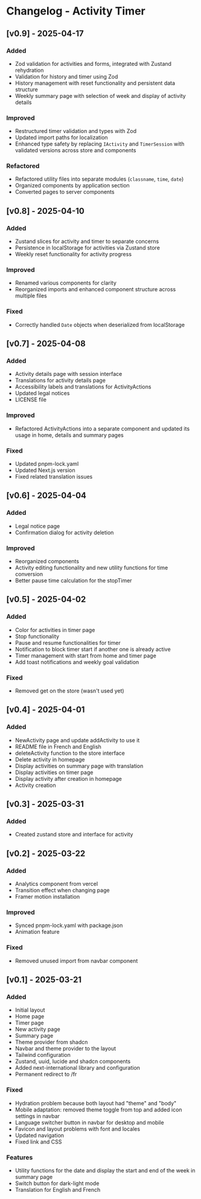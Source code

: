 # Changelog - Activity Timer

## [v0.9] - 2025-04-17
### Added
- Zod validation for activities and forms, integrated with Zustand rehydration
- Validation for history and timer using Zod
- History management with reset functionality and persistent data structure
- Weekly summary page with selection of week and display of activity details

### Improved
- Restructured timer validation and types with Zod
- Updated import paths for localization
- Enhanced type safety by replacing `IActivity` and `TimerSession` with validated versions across store and components

### Refactored
- Refactored utility files into separate modules (`classname`, `time`, `date`)
- Organized components by application section
- Converted pages to server components

## [v0.8] - 2025-04-10
### Added
- Zustand slices for activity and timer to separate concerns
- Persistence in localStorage for activities via Zustand store
- Weekly reset functionality for activity progress

### Improved
- Renamed various components for clarity
- Reorganized imports and enhanced component structure across multiple files

### Fixed
- Correctly handled `Date` objects when deserialized from localStorage

## [v0.7] - 2025-04-08
### Added
- Activity details page with session interface
- Translations for activity details page
- Accessibility labels and translations for ActivityActions
- Updated legal notices
- LICENSE file

### Improved
- Refactored ActivityActions into a separate component and updated its usage in home, details and summary pages

### Fixed
- Updated pnpm-lock.yaml
- Updated Next.js version 
- Fixed related translation issues

## [v0.6] - 2025-04-04
### Added
- Legal notice page
- Confirmation dialog for activity deletion

### Improved
- Reorganized components
- Activity editing functionality and new utility functions for time conversion
- Better pause time calculation for the stopTimer

## [v0.5] - 2025-04-02
### Added
- Color for activities in timer page
- Stop functionality
- Pause and resume functionalities for timer
- Notification to block timer start if another one is already active
- Timer management with start from home and timer page
- Add toast notifications and weekly goal validation

### Fixed
- Removed get on the store (wasn't used yet)

## [v0.4] - 2025-04-01
### Added
- NewActivity page and update addActivity to use it
- README file in French and English
- deleteActivity function to the store interface
- Delete activity in homepage
- Display activities on summary page with translation
- Display activities on timer page
- Display activity after creation in homepage
- Activity creation

## [v0.3] - 2025-03-31
### Added
- Created zustand store and interface for activity

## [v0.2] - 2025-03-22
### Added
- Analytics component from vercel
- Transition effect when changing page
- Framer motion installation

### Improved
- Synced pnpm-lock.yaml with package.json
- Animation feature

### Fixed
- Removed unused import from navbar component

## [v0.1] - 2025-03-21
### Added
- Initial layout
- Home page
- Timer page
- New activity page
- Summary page
- Theme provider from shadcn
- Navbar and theme provider to the layout
- Tailwind configuration
- Zustand, uuid, lucide and shadcn components
- Added next-international library and configuration
- Permanent redirect to /fr

### Fixed
- Hydration problem because both layout had "theme" and "body"
- Mobile adaptation: removed theme toggle from top and added icon settings in navbar
- Language switcher button in navbar for desktop and mobile
- Favicon and layout problems with font and locales
- Updated navigation
- Fixed link and CSS

### Features
- Utility functions for the date and display the start and end of the week in summary page
- Switch button for dark-light mode
- Translation for English and French
